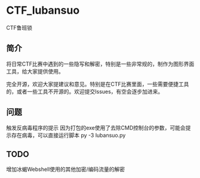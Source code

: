 # CTF_lubansuo

CTF鲁班锁

## 简介
将日常CTF比赛中遇到的一些隐写和解密，特别是一些非常规的，制作为图形界面工具，给大家提供使用。

完全开源，欢迎大家提建议和意见。特别是在CTF比赛里面，一些需要便捷工具的，或者一些工具不开源的。欢迎提交Issues，有空会逐步加进来。

## 问题
触发反病毒程序的提示
因为打包的exe使用了去除CMD控制台的参数，可能会提示存在病毒，可以直接运行脚本  py -3 lubansuo.py

## TODO
增加冰蝎Webshell使用的其他加密/编码流量的解密
